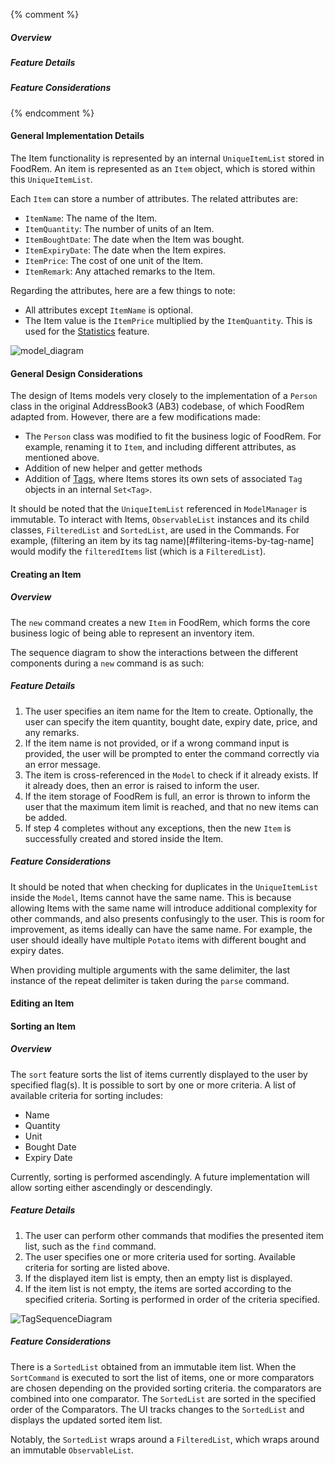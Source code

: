 <!-- markdownlint-disable-file first-line-h1 -->

{% comment %}
<!-- ===================================================================== -->
<!-- TODO: Copy and paste this template, and add/remove sections as needed -->
<!-- ===================================================================== -->
##### Overview
<!-- ACTIVITY DIAGRAM -->
<!-- Short Description of Command -->
##### Feature Details
<!-- SEQUENCE DIAGRAM -->
<!-- Description of how Command works -->
##### Feature Considerations
<!-- Command Considerations -->
<!-- ===================================================================== -->
{% endcomment %}

#### General Implementation Details

The Item functionality is represented by an internal `UniqueItemList` stored in FoodRem. An item is represented as an `Item` object, which is stored within this `UniqueItemList`. 

Each `Item` can store a number of attributes. The related attributes are:
* `ItemName`: The name of the Item. 
* `ItemQuantity`: The number of units of an Item.
* `ItemBoughtDate`: The date when the Item was bought.
* `ItemExpiryDate`: The date when the Item expires.
* `ItemPrice`: The cost of one unit of the Item.
* `ItemRemark`: Any attached remarks to the Item.

Regarding the attributes, here are a few things to note:
* All attributes except `ItemName` is optional.
* The Item value is the `ItemPrice` multiplied by the `ItemQuantity`. This is used for the [Statistics](#statistics-features) feature.

![model_diagram](images/BetterModelClassDiagram.png)

#### General Design Considerations

The design of Items models very closely to the implementation of a `Person` class in the original AddressBook3 (AB3) codebase, of which FoodRem adapted from. However, there are a few modifications made:
* The `Person` class was modified to fit the business logic of FoodRem. For example, renaming it to `Item`, and including different attributes, as mentioned above. 
* Addition of new helper and getter methods
* Addition of [Tags](#tag-related-features), where Items stores its own sets of associated `Tag` objects in an internal `Set<Tag>`.

It should be noted that the `UniqueItemList` referenced in `ModelManager` is immutable. To interact with Items, `ObservableList` instances and its child classes, `FilteredList` and `SortedList`, are used in the Commands. For example, (filtering an item by its tag name)[#filtering-items-by-tag-name] would modify the `filteredItems` list (which is a `FilteredList`).

#### Creating an Item

##### Overview
The `new` command creates a new `Item` in FoodRem, which forms the core business logic of being able to represent an inventory item. 

The sequence diagram to show the interactions between the different components during a `new` command is as such:

<!-- TODO: UML Diagram -->

##### Feature Details
1. The user specifies an item name for the Item to create. Optionally, the user can specify the item quantity, bought date, expiry date, price, and any remarks.
2. If the item name is not provided, or if a wrong command input is provided, the user will be prompted to enter the command correctly via an error message.
3. The item is cross-referenced in the `Model` to check if it already exists. If it already does, then an error is raised to inform the user.
4. If the item storage of FoodRem is full, an error is thrown to inform the user that the maximum item limit is reached, and that no new items can be added.
5. If step 4 completes without any exceptions, then the new `Item` is successfully created and stored inside the Item.

##### Feature Considerations
It should be noted that when checking for duplicates in the `UniqueItemList` inside the `Model`, Items cannot have the same name. This is because allowing Items with the same name will introduce additional complexity for other commands, and also presents confusingly to the user. This is room for improvement, as items ideally can have the same name. For example, the user should ideally have multiple `Potato` items with different bought and expiry dates. 

When providing multiple arguments with the same delimiter, the last instance of the repeat delimiter is taken during the `parse` command.

#### Editing an Item
<!-- TODO: Fill up -->

#### Sorting an Item

##### Overview

<!-- TODO: ACTIVITY DIAGRAM -->

The `sort` feature sorts the list of items currently displayed to the user by specified flag(s). It is possible to sort by one or more criteria. A list of available criteria for sorting includes:

* Name
* Quantity
* Unit
* Bought Date
* Expiry Date

Currently, sorting is performed ascendingly. A future implementation will allow sorting either ascendingly or descendingly.

##### Feature Details

1. The user can perform other commands that modifies the presented item list, such as the `find` command.
1. The user specifies one or more criteria used for sorting. Available criteria for sorting are listed above.
1. If the displayed item list is empty, then an empty list is displayed.
1. If the item list is not empty, the items are sorted according to the specified criteria. Sorting is performed in order of the criteria specified.

![TagSequenceDiagram](images/SortItemsSequenceDiagram.png)

##### Feature Considerations

There is a `SortedList` obtained from an immutable item list. When the `SortCommand` is executed to sort the list of items, one or more comparators are chosen depending on the provided sorting criteria. the comparators are combined into one comparator. The `SortedList` are sorted in the specified order of the Comparators. The UI tracks changes to the `SortedList` and displays the updated sorted item list.

Notably, the `SortedList` wraps around a `FilteredList`, which wraps around an immutable `ObservableList`.
